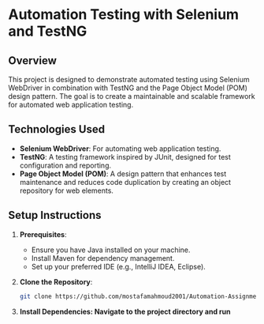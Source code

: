 # Automation Testing with Selenium and TestNG

## Overview

This project is designed to demonstrate automated testing using Selenium WebDriver in combination with TestNG and the Page Object Model (POM) design pattern. The goal is to create a maintainable and scalable framework for automated web application testing.

## Technologies Used

- **Selenium WebDriver**: For automating web application testing.
- **TestNG**: A testing framework inspired by JUnit, designed for test configuration and reporting.
- **Page Object Model (POM)**: A design pattern that enhances test maintenance and reduces code duplication by creating an object repository for web elements.


## Setup Instructions

1. **Prerequisites**:
   - Ensure you have Java installed on your machine.
   - Install Maven for dependency management.
   - Set up your preferred IDE (e.g., IntelliJ IDEA, Eclipse).

2. **Clone the Repository**:
   ```bash
   git clone https://github.com/mostafamahmoud2001/Automation-Assignment/
3. **Install Dependencies: Navigate to the project directory and run**
